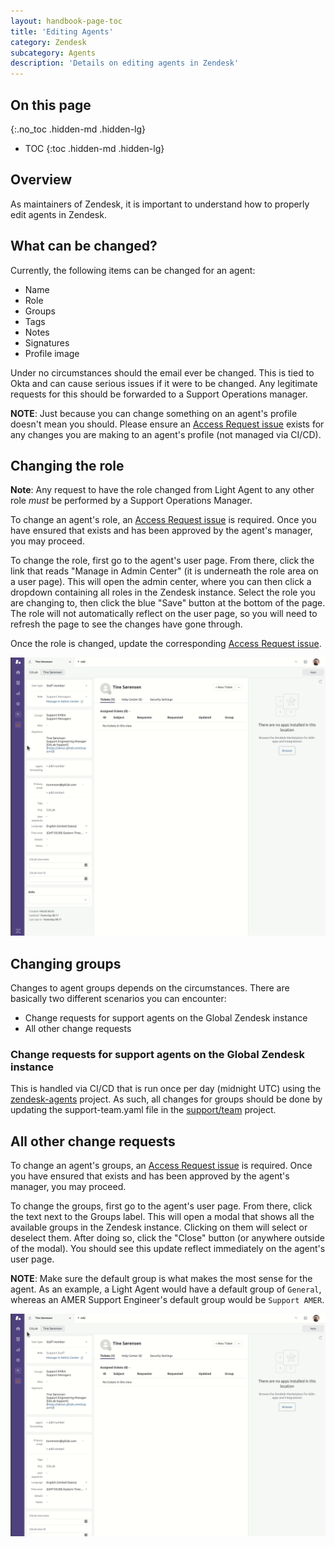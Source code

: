 ```yaml
---
layout: handbook-page-toc
title: 'Editing Agents'
category: Zendesk
subcategory: Agents
description: 'Details on editing agents in Zendesk'
---
```


## On this page
{:.no_toc .hidden-md .hidden-lg}

- TOC
{:toc .hidden-md .hidden-lg}

## Overview

As maintainers of Zendesk, it is important to understand how to properly edit
agents in Zendesk.

## What can be changed?

Currently, the following items can be changed for an agent:

* Name
* Role
* Groups
* Tags
* Notes
* Signatures
* Profile image

Under no circumstances should the email ever be changed. This is tied to Okta
and can cause serious issues if it were to be changed. Any legitimate requests
for this should be forwarded to a Support Operations manager.

**NOTE**: Just because you can change something on an agent's profile doesn't
mean you should. Please ensure an
[Access Request issue](https://gitlab.com/gitlab-com/team-member-epics/access-requests/-/issues/new)
exists for any changes you are making to an agent's profile (not managed via
CI/CD).

## Changing the role

**Note**: Any request to have the role changed from Light Agent to any other
role _must_ be performed by a Support Operations Manager.

To change an agent's role, an
[Access Request issue](https://gitlab.com/gitlab-com/team-member-epics/access-requests/-/issues/new)
is required. Once you have ensured that exists and has been approved by the
agent's manager, you may proceed.

To change the role, first go to the agent's user page. From there, click the
link that reads "Manage in Admin Center" (it is underneath the role area on a
user page). This will open the admin center, where you can then click a
dropdown containing all roles in the Zendesk instance. Select the role you are
changing to, then click the blue "Save" button at the bottom of the page. The
role will not automatically reflect on the user page, so you will need to
refresh the page to see the changes have gone through.

Once the role is changed, update the corresponding
[Access Request issue](https://gitlab.com/gitlab-com/team-member-epics/access-requests/-/issues/new).

![Changing an Agent's role](../images/zendesk_changing_agent_role.gif "Changing an Agent's role")

## Changing groups

Changes to agent groups depends on the circumstances. There are basically two
different scenarios you can encounter:

* Change requests for support agents on the Global Zendesk instance
* All other change requests

### Change requests for support agents on the Global Zendesk instance

This is handled via CI/CD that is run once per day (midnight UTC) using the
[zendesk-agents](https://gitlab.com/gitlab-com/support/support-ops/zendesk-agents)
project. As such, all changes for groups should be done by updating the
support-team.yaml file in the
[support/team](https://gitlab.com/gitlab-com/support/team) project.

## All other change requests

To change an agent's groups, an
[Access Request issue](https://gitlab.com/gitlab-com/team-member-epics/access-requests/-/issues/new)
is required. Once you have ensured that exists and has been approved by the
agent's manager, you may proceed.

To change the groups, first go to the agent's user page. From there, click the
text next to the Groups label. This will open a modal that shows all the
available groups in the Zendesk instance. Clicking on them will select or
deselect them. After doing so, click the "Close" button (or anywhere outside of
the modal). You should see this update reflect immediately on the agent's user
page.

**NOTE**: Make sure the default group is what makes the most sense for the
agent. As an example, a Light Agent would have a default group of `General`,
whereas an AMER Support Engineer's default group would be `Support AMER`.

![Changing an Agent's groups](../images/zendesk_changing_agent_groups.gif "Changing an Agent's groups")
